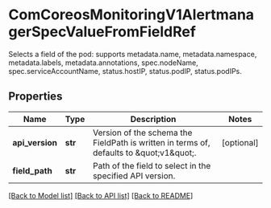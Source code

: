# ComCoreosMonitoringV1AlertmanagerSpecValueFromFieldRef

Selects a field of the pod: supports metadata.name, metadata.namespace, metadata.labels, metadata.annotations, spec.nodeName, spec.serviceAccountName, status.hostIP, status.podIP, status.podIPs.
## Properties
Name | Type | Description | Notes
------------ | ------------- | ------------- | -------------
**api_version** | **str** | Version of the schema the FieldPath is written in terms of, defaults to \&quot;v1\&quot;. | [optional] 
**field_path** | **str** | Path of the field to select in the specified API version. | 

[[Back to Model list]](../README.md#documentation-for-models) [[Back to API list]](../README.md#documentation-for-api-endpoints) [[Back to README]](../README.md)


